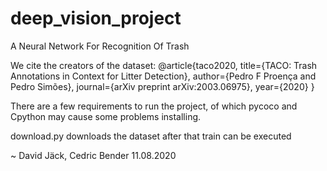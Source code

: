 # deep_vision_project
A Neural Network For Recognition Of Trash

We cite the creators of the dataset:
@article{taco2020,
    title={TACO: Trash Annotations in Context for Litter Detection},
    author={Pedro F Proença and Pedro Simões},
    journal={arXiv preprint arXiv:2003.06975},
    year={2020}
}

There are a few requirements to run the project,
of which pycoco and Cpython may cause some problems installing.

download.py downloads the dataset
after that train can be executed

~ David Jäck, Cedric Bender 11.08.2020

